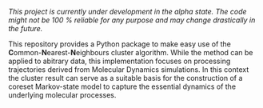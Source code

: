 *This project is currently under development in the alpha state.*
*The code might not be 100 % reliable for any purpose and may change drastically in the future.*

This repository provides a Python package to make easy use of the <b>C</b>ommon-<b>N</b>earest-<b>N</b>eighbours cluster algorithm.
While the method can be applied to abitrary data, this implementation focuses on processing trajectories derived
from Molecular Dynamics simulations. In this context the cluster result can serve as a suitable basis for the
construction of a coreset Markov-state model to capture the essential dynamics of the underlying molecular processes.
